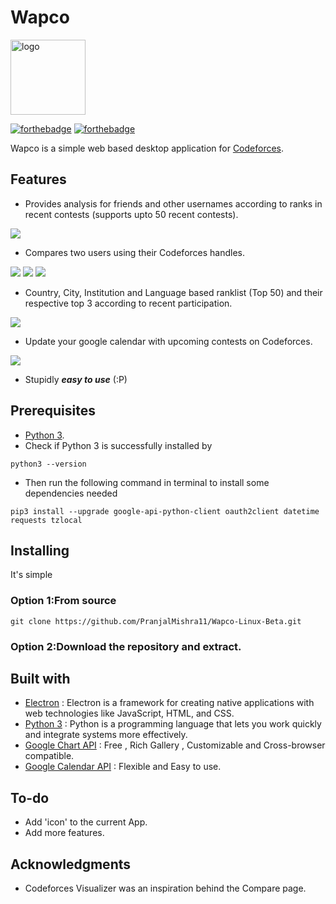 
# Wapco 

<img src="https://github.com/PranjalMishra11/Wapco-Linux-Beta/blob/master/Wapco-linux-beta/resources/app/app/images/cf.png" alt="logo"  width="120" height="120">

[![forthebadge](https://forthebadge.com/images/badges/made-with-python.svg)](https://forthebadge.com)
[![forthebadge](https://forthebadge.com/images/badges/uses-html.svg)](https://forthebadge.com)

Wapco is a simple web based desktop application for [Codeforces](https://codeforces.com/). 

## Features

- Provides analysis for friends and other usernames according to ranks in recent contests (supports upto 50 recent contests).
<img src="https://github.com/PranjalMishra11/Wapco-Linux-Beta/blob/master/Wapco-linux-beta/resources/app/app/images/analysis.png" border="0">

- Compares two users using their Codeforces handles.
<img src="https://github.com/PranjalMishra11/Wapco-Linux-Beta/blob/master/Wapco-linux-beta/resources/app/app/images/photo.png" border="0">
<img src="https://github.com/PranjalMishra11/Wapco-Linux-Beta/blob/master/Wapco-linux-beta/resources/app/app/images/ver.png" border="0">
<img src="https://github.com/PranjalMishra11/Wapco-Linux-Beta/blob/master/Wapco-linux-beta/resources/app/app/images/ratgraph.png" border="0">

- Country, City, Institution and Language based ranklist (Top 50) and their respective top 3 according to recent participation.
<img src="https://github.com/PranjalMishra11/Wapco-Linux-Beta/blob/master/Wapco-linux-beta/resources/app/app/images/rank2.png" border="0">

- Update your google calendar with upcoming contests on Codeforces.
<img src="https://github.com/PranjalMishra11/Wapco-Linux-Beta/blob/master/Wapco-linux-beta/resources/app/app/images/up.png" border="0">

- Stupidly ***easy to use*** (:P)

## Prerequisites

- [Python 3](https://www.python.org/downloads/).
- Check if Python 3 is successfully installed by
```
python3 --version
```
- Then run the following command in terminal to install some dependencies needed
```
pip3 install --upgrade google-api-python-client oauth2client datetime requests tzlocal
```

## Installing

It's simple 

### Option 1:From source
```
git clone https://github.com/PranjalMishra11/Wapco-Linux-Beta.git
```
### Option 2:Download the repository and extract.

## Built with
- [Electron](https://electronjs.org/) : Electron is a framework for creating native applications with web technologies like JavaScript, HTML, and CSS.
- [Python 3](https://www.python.org/) : Python is a programming language that lets you work quickly
and integrate systems more effectively.
- [Google Chart API](https://developers.google.com/chart/interactive/docs/quick_start) : Free , Rich Gallery , Customizable and Cross-browser compatible.
- [Google Calendar API](https://developers.google.com/calendar/) : Flexible and Easy to use.

## To-do
- Add 'icon' to the current App.
- Add more features.

## Acknowledgments
- Codeforces Visualizer was an inspiration behind the Compare page.





